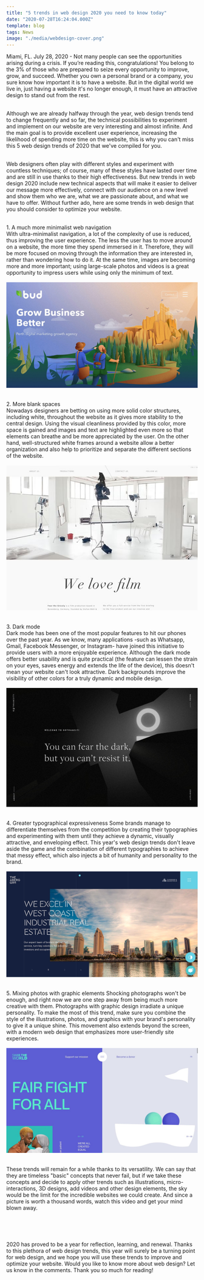 ```yaml
---
title: "5 trends in web design 2020 you need to know today"
date: "2020-07-28T16:24:04.000Z"
template: blog
tags: News
image: "./media/webdesign-cover.png"
---
```

Miami, FL. July 28, 2020 - Not many people can see the opportunities arising during a crisis. If you’re reading this, congratulations! You belong to the 3% of those who are prepared to seize every opportunity to improve, grow, and succeed. Whether you own a personal brand or a company,  you sure know how important it is to have a website. But in the digital world we live in, just having a website it's no longer enough, it must have an attractive design to stand out from the rest.  <br> </br>

Although we are already halfway through the year, web design trends tend to change frequently and so far, the technical possibilities to experiment and implement on our website are very interesting and almost infinite. And the main goal is to provide excellent user experience, increasing the likelihood of spending more time on the website, this is why you can't miss this 5 web design trends of 2020 that we've compiled for you. <br> </br>

Web designers often play with different styles and experiment with countless techniques; of course, many of these styles have lasted over time and are still in use thanks to their high effectiveness.  But new trends in web design 2020 include new technical aspects that will make it easier to deliver our message more effectively, connect with our audience on a new level and show them who we are, what we are passionate about, and what we have to offer. Without further ado, here are some trends in web design that you should consider to optimize your website. <br> </br>


<title-4 align="centered"> 1. A much more minimalist web navigation </title-4>  
With ultra-minimalist navigation, a lot of the complexity of use is reduced, thus improving the user experience. The less the user has to move around on a website, the more time they spend immersed in it. Therefore, they will be more focused on moving through the information they are interested in, rather than wondering how to do it. At the same time, images are becoming more and more important; using large-scale photos and videos is a great opportunity to impress users while using only the minimum of text.  <br> </br>
<img src="./media/webdesign-1.jpg"> <br> </br>


<title-4 align="centered"> 2. More blank spaces </title-4>  
Nowadays designers are betting on using more solid color structures, including white, throughout the website as it gives more stability to the central design. Using the visual cleanliness provided by this color, more space is gained and images and text are highlighted even more so that elements can breathe and be more appreciated by the user. On the other hand, well-structured white frames around a website allow a better organization and also help to prioritize and separate the different sections of the website. <br> </br>
<img src="./media/webdesign-2.jpg"> <br> </br>


<title-4 align="centered"> 3. Dark mode </title-4>  
Dark mode has been one of the most popular features to hit our phones over the past year. As we know, many applications -such as Whatsapp, Gmail, Facebook Messenger, or Instagram- have joined this initiative to provide users with a more enjoyable experience.  Although the dark mode offers better usability and is quite practical (the feature can lessen the strain on your eyes, saves energy and extends the life of the device), this doesn't mean your website can't look attractive. Dark backgrounds improve the visibility of other colors for a truly dynamic and mobile design. <br> </br>
<img src="./media/webdesign-3.jpg"> <br> </br>


<title-4 align="centered"> 4. Greater typographical expressiveness </title-4> 
Some brands manage to differentiate themselves from the competition by creating their typographies and experimenting with them until they achieve a dynamic, visually attractive, and enveloping effect. This year's web design trends don't leave aside the game and the combination of different typographies to achieve that messy effect, which also injects a bit of humanity and personality to the brand. <br> </br>
<img src="./media/webdesign-4.jpg"> <br> </br>


<title-4 align="centered"> 5. Mixing photos with graphic elements </title-4> 
Shocking photographs won't be enough, and right now we are one step away from being much more creative with them. Photographs with graphic design irradiate a unique personality. To make the most of this trend, make sure you combine the style of the illustrations, photos, and graphics with your brand's personality to give it a unique shine. This movement also extends beyond the screen, with a modern web design that emphasizes more user-friendly site experiences.  <br> </br>
<img src="./media/webdesign-5.jpg"> <br> </br>


These trends will remain for a while thanks to its versatility. We can say that they are timeless "basic" concepts that never fail, but if we take these concepts and decide to apply other trends such as illustrations, micro-interactions, 3D designs, add videos and other design elements, the sky would be the limit for the incredible websites we could create. And since a picture is worth a thousand words, watch this video and get your mind blown away. <br> </br>

<youtube-video id="54ZCz8mc7jE"></youtube-video> <br> </br>

2020 has proved to be a year for reflection, learning, and renewal. Thanks to this plethora of web design trends, this year will surely be a turning point for web design,  and we hope you will use these trends to improve and optimize your website. Would you like to know more about web design? Let us know in the comments. Thank you so much for reading! 
